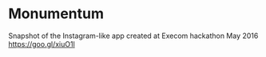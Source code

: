 # Monumentum
Snapshot of the Instagram-like app created at Execom hackathon May 2016 
https://goo.gl/xiuO1l
